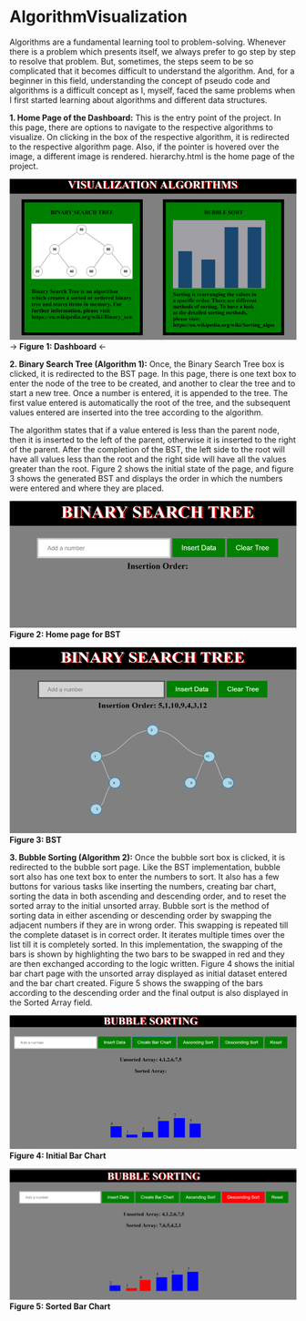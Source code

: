 # AlgorithmVisualization

Algorithms are a fundamental learning tool to problem-solving. Whenever there is a problem which presents itself, we always prefer to go step by step to resolve that problem. But, sometimes, the steps seem to be so complicated that it becomes difficult to understand the algorithm. And, for a beginner in this field, understanding the concept of pseudo code and algorithms is a difficult concept as I, myself, faced the same problems when I first started learning about algorithms and different data structures.

**1. Home Page of the Dashboard:** This is the entry point of the project. In this page, there are options to navigate to the respective algorithms to visualize. On clicking in the box of the respective algorithm, it is redirected to the respective algorithm page. Also, if the pointer is hovered over the image, a different image is rendered. hierarchy.html is the home page of the project.


  
![](/images/dashboard.png)  
-> **Figure 1: Dashboard** <-


**2. Binary Search Tree (Algorithm 1):** Once, the Binary Search Tree box is clicked, it is redirected to the BST page. In this page, there is one text box to enter the node of the tree to be created, and another to clear the tree and to start a new tree. Once a number is entered, it is appended to the tree. The first value entered is automatically the root of the tree, and the subsequent values entered are inserted into the tree according to the algorithm. 

The algorithm states that if a value entered is less than the parent node, then it is inserted to the left of the parent, otherwise it is inserted to the right of the parent. After the completion of the BST, the left side to the root will have all values less than the root and the right side will have all the values greater than the root. Figure 2 shows the initial state of the page, and figure 3 shows the generated BST and displays the order in which the numbers were entered and where they are placed. 

<p align="center">
  
![](/images/bst-home.png)
**Figure 2: Home page for BST**

![](/images/bst.png)
**Figure 3: BST**

</p>

**3. Bubble Sorting (Algorithm 2):** Once the bubble sort box is clicked, it is redirected to the bubble sort page. Like the BST implementation, bubble sort also has one text box to enter the numbers to sort. It also has a few buttons for various tasks like inserting the numbers, creating bar chart, sorting the data in both ascending and descending order, and to reset the sorted array to the initial unsorted array.
Bubble sort is the method of sorting data in either ascending or descending order by swapping the adjacent numbers if they are in wrong order. This swapping is repeated till the complete dataset is in correct order. It iterates multiple times over the list till it is completely sorted.
In this implementation, the swapping of the bars is shown by highlighting the two bars to be swapped in red and they are then exchanged according to the logic written.
Figure 4 shows the initial bar chart page with the unsorted array displayed as initial dataset entered and the bar chart created. Figure 5 shows the swapping of the bars according to the descending order and the final output is also displayed in the Sorted Array field.

<p align="center">
  
![](/images/home-sort.png)
**Figure 4: Initial Bar Chart**

![](/images/sort.png)
**Figure 5: Sorted Bar Chart**

</p>



